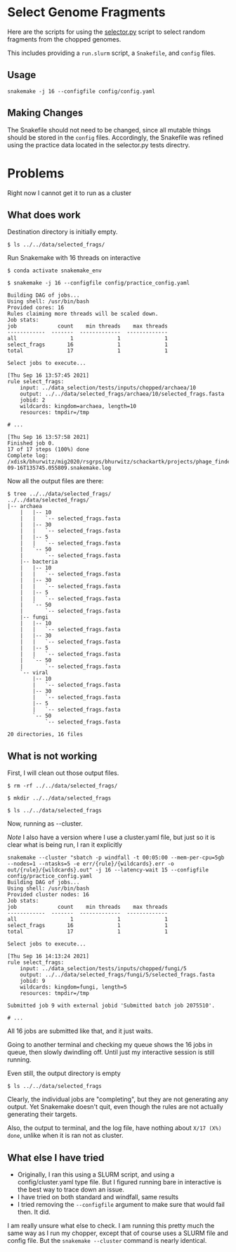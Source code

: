 # Select Genome Fragments

Here are the scripts for using the [selector.py](https://github.com/schackartk/challenging-phage-finders/tree/main/src/data_selection) script to select random fragments from the chopped genomes.

This includes providing a `run.slurm` script, a `Snakefile`, and `config` files.

## Usage

```
snakemake -j 16 --configfile config/config.yaml
```

## Making Changes

The Snakefile should not need to be changed, since all mutable things should be stored in the `config` files. Accordingly, the Snakefile was refined using the practice data located in the selector.py tests directry.

# Problems

Right now I cannot get it to run as a cluster

## What does work

Destination directory is initially empty.

```console
$ ls ../../data/selected_frags/

```

Run Snakemake with 16 threads on interactive

```console
$ conda activate snakemake_env

$ snakemake -j 16 --configfile config/practice_config.yaml

Building DAG of jobs...
Using shell: /usr/bin/bash
Provided cores: 16
Rules claiming more threads will be scaled down.
Job stats:
job             count    min threads    max threads
------------  -------  -------------  -------------
all                 1              1              1
select_frags       16              1              1
total              17              1              1

Select jobs to execute...

[Thu Sep 16 13:57:45 2021]
rule select_frags:
    input: ../data_selection/tests/inputs/chopped/archaea/10
    output: ../../data/selected_frags/archaea/10/selected_frags.fasta
    jobid: 2
    wildcards: kingdom=archaea, length=10
    resources: tmpdir=/tmp

# ...

[Thu Sep 16 13:57:58 2021]
Finished job 0.
17 of 17 steps (100%) done
Complete log: /xdisk/bhurwitz/mig2020/rsgrps/bhurwitz/schackartk/projects/phage_finders/src/select_frags/.snakemake/log/2021-09-16T135745.055809.snakemake.log
```

Now all the output files are there:

```console
$ tree ../../data/selected_frags/
../../data/selected_frags/                                                                                                                                                 |-- archaea
    |   |-- 10
    |   |   `-- selected_frags.fasta
    |   |-- 30
    |   |   `-- selected_frags.fasta
    |   |-- 5
    |   |   `-- selected_frags.fasta
    |   `-- 50
    |       `-- selected_frags.fasta
    |-- bacteria
    |   |-- 10
    |   |   `-- selected_frags.fasta
    |   |-- 30
    |   |   `-- selected_frags.fasta
    |   |-- 5
    |   |   `-- selected_frags.fasta
    |   `-- 50
    |       `-- selected_frags.fasta
    |-- fungi
    |   |-- 10
    |   |   `-- selected_frags.fasta
    |   |-- 30
    |   |   `-- selected_frags.fasta
    |   |-- 5
    |   |   `-- selected_frags.fasta
    |   `-- 50
    |       `-- selected_frags.fasta
    `-- viral
        |-- 10
        |   `-- selected_frags.fasta
        |-- 30
        |   `-- selected_frags.fasta
        |-- 5
        |   `-- selected_frags.fasta
        `-- 50
            `-- selected_frags.fasta
            
20 directories, 16 files 
```

## What is not working

First, I will clean out those output files.

```console
$ rm -rf ../../data/selected_frags/

$ mkdir ../../data/selected_frags

$ ls ../../data/selected_frags

```

Now, running as --cluster.

*Note* I also have a version where I use a cluster.yaml file, but just so it is clear what is being run, I ran it explicitly

```console
snakemake --cluster "sbatch -p windfall -t 00:05:00 --mem-per-cpu=5gb --nodes=1 --ntasks=5 -e err/{rule}/{wildcards}.err -o out/{rule}/{wildcards}.out" -j 16 --latency-wait 15 --configfile config/practice_config.yaml
Building DAG of jobs...
Using shell: /usr/bin/bash
Provided cluster nodes: 16
Job stats:
job             count    min threads    max threads
------------  -------  -------------  -------------
all                 1              1              1
select_frags       16              1              1
total              17              1              1

Select jobs to execute...

[Thu Sep 16 14:13:24 2021]
rule select_frags:
    input: ../data_selection/tests/inputs/chopped/fungi/5
    output: ../../data/selected_frags/fungi/5/selected_frags.fasta
    jobid: 9
    wildcards: kingdom=fungi, length=5
    resources: tmpdir=/tmp
    
Submitted job 9 with external jobid 'Submitted batch job 2075510'.

# ...
```

All 16 jobs are submitted like that, and it just waits.

Going to another terminal and checking my queue shows the 16 jobs in queue, then slowly dwindling off. Until just my interactive session is still running.

Even still, the output directory is empty

```console
$ ls ../../data/selected_frags

```

Clearly, the individual jobs are "completing", but they are not generating any output. Yet Snakemake doesn't quit, even though the rules are not actually generating their targets.

Also, the output to terminal, and the log file, have nothing about `X/17 (X%) done`, unlike when it is ran not as cluster.

## What else I have tried

* Originally, I ran this using a SLURM script, and using a config/cluster.yaml type file. But I figured running bare in interactive is the best way to trace down an issue.
* I have tried on both standard and windfall, same results
* I tried removing the `--configfile` argument to make sure that would fail then. It did.

I am really unsure what else to check. I am running this pretty much the same way as I run my chopper, except that of course uses a SLURM file and config file. But the `snakemake --cluster` command is nearly identical.
